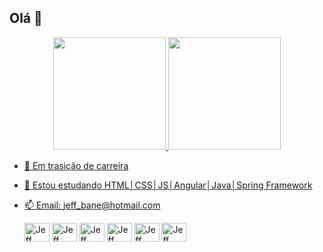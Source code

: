 ## Olá  👋
<div align="center">
  <a href="https://github.com/rafaballerini">
  <img height="180em" src="https://github-readme-stats.vercel.app/api?username=JeffMiura&show_icons=true&theme=tokyonight&include_all_commits=true&count_private=true"/>
  <img height="180em" src="https://github-readme-stats.vercel.app/api/top-langs/?username=JeffMiura&layout=compact&langs_count=7&theme=tokyonight"/>
</div>

- 🔭 Em trasição de carreira 
- 🌱 Estou estudando HTML│CSS│JS│Angular│Java│Spring Framework
- 📫 Email: jeff_bane@hotmail.com
  
   <img aling ="center" alt= "Jeff" height= "30" width= "40" src="https://cdn.jsdelivr.net/gh/devicons/devicon/icons/html5/html5-original.svg" />
  <img aling ="center" alt= "Jeff" height= "30" width= "40" src="https://cdn.jsdelivr.net/gh/devicons/devicon/icons/css3/css3-original.svg" />
  <img aling ="center" alt= "Jeff" height= "30" width= "40" src="https://cdn.jsdelivr.net/gh/devicons/devicon/icons/javascript/javascript-original.svg" />
  <img aling ="center" alt= "Jeff" height= "30" width= "40" src="https://cdn.jsdelivr.net/gh/devicons/devicon/icons/react/react-original.svg" />
  <img aling ="center" alt= "Jeff" height= "30" width= "40" src="https://cdn.jsdelivr.net/gh/devicons/devicon/icons/spring/spring-original-wordmark.svg" />
  <img aling ="center" alt= "Jeff" height= "30" width= "40" src="https://cdn.jsdelivr.net/gh/devicons/devicon/icons/angularjs/angularjs-original.svg" />
 
